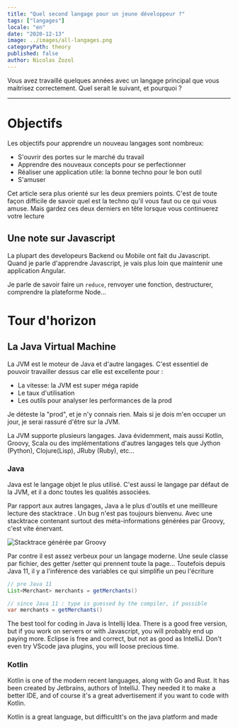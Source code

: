 ```yaml
---
title: "Quel second langage pour un jeune développeur ?"
tags: ["langages"]
locale: "en"
date: "2020-12-13"
image: ../images/all-langages.png
categoryPath: theory
published: false
author: Nicolas Zozol
---
```


Vous avez travaillé quelques années avec un langage principal que vous maitrisez correctement.
Quel serait le suivant, et pourquoi ? 

---

# Objectifs

Les objectifs pour apprendre un nouveau langages sont nombreux:

- S'ouvrir des portes sur le marché du travail
- Apprendre des nouveaux concepts pour se perfectionner
- Réaliser une application utile: la bonne techno pour le bon outil
- S'amuser

Cet article sera plus orienté sur les deux premiers points. C'est de toute façon difficile
de savoir quel est la techno qu'il vous faut ou ce qui vous amuse. Mais gardez ces deux derniers 
en tête lorsque vous continuerez votre lecture 

## Une note sur Javascript

La plupart des developeurs Backend ou Mobile ont fait du Javascript. Quand je parle d'apprendre
Javascript, je vais plus loin que maintenir une application Angular.

Je parle de savoir faire un `reduce`, renvoyer une fonction, destructurer, comprendre 
 la plateforme Node...   

# Tour d'horizon

## La Java Virtual Machine

La JVM est le moteur de Java et d'autre langages. C'est essentiel de pouvoir travailler
dessus car elle est excellente pour :

* La vitesse: la JVM est super méga rapide
* Le taux d'utilisation
* Les outils pour analyser les performances de la prod

Je déteste la "prod", et je n'y connais rien. Mais si je dois m'en occuper un jour,
je serai rassuré d'être sur la JVM.

La JVM supporte plusieurs langages. Java évidemment, mais aussi Kotlin, Groovy, Scala ou des implémentations
d'autres langages tels que Jython (Python), Clojure(Lisp), JRuby (Ruby), etc...  

### Java

Java est le langage objet le plus utilisé. C'est aussi le langage par défaut de la JVM, et il a donc
 toutes
 les qualités associées.
 
Par rapport aux autres langages, Java a le plus d'outils et une meillleure lecture des stacktrace
. Un bug n'est pas toujours bienvenu. Avec une stacktrace contenant surtout des méta-informations
 générées par Groovy, c'est vite énervant.

![Stacktrace générée par Groovy](./images/stacktrace-groovy)   

Par contre il est assez verbeux pour un langage moderne. Une seule classe par fichier, des getter
/setter qui prennent toute la page... Toutefois depuis Java 11, il y a l'inférence des variables
 ce qui simplifie un peu l'écriture
 
```java
// pre Java 11
List<Merchant> merchants = getMerchants()

// since Java 11 : type is guessed by the compiler, if possible
var merchants = getMerchants()
```

The best tool for coding in Java is Intellij Idea. There is a good free version, but if you work
 on servers or with Javascript, you will probably end up paying more. Eclipse is free and correct, 
 but not as good as IntelliJ. Don't even try VScode java plugins, you will loose precious time.

### Kotlin

Kotlin is one of the modern recent languages, along with Go and Rust. It has been created by
 Jetbrains, authors of IntelliJ. They needed it to make a better IDE, and of course it's a great
  advertisement if you want to code with Kotlin.
   
Kotlin is a great language, but difficultIt's on the
  java platform
 and made 


 


 
















